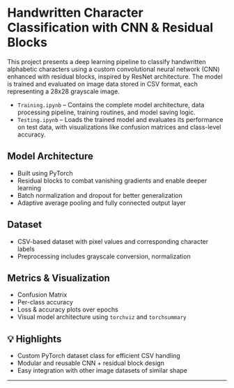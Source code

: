 # Handwritten Character Classification with CNN & Residual Blocks

This project presents a deep learning pipeline to classify handwritten alphabetic characters using a custom convolutional neural network (CNN) enhanced with residual blocks, inspired by ResNet architecture. The model is trained and evaluated on image data stored in CSV format, each representing a 28x28 grayscale image.

* `Training.ipynb` – Contains the complete model architecture, data processing pipeline, training routines, and model saving logic.
* `Testing.ipynb` – Loads the trained model and evaluates its performance on test data, with visualizations like confusion matrices and class-level accuracy.

## Model Architecture

* Built using PyTorch
* Residual blocks to combat vanishing gradients and enable deeper learning
* Batch normalization and dropout for better generalization
* Adaptive average pooling and fully connected output layer

## Dataset

* CSV-based dataset with pixel values and corresponding character labels
* Preprocessing includes grayscale conversion, normalization

## Metrics & Visualization

* Confusion Matrix
* Per-class accuracy
* Loss & accuracy plots over epochs
* Visual model architecture using `torchviz` and `torchsummary`

## 💡 Highlights

* Custom PyTorch dataset class for efficient CSV handling
* Modular and reusable CNN + residual block design
* Easy integration with other image datasets of similar shape

---
